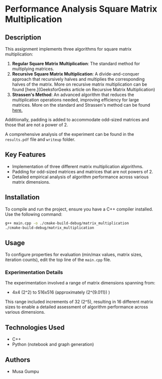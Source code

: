 ﻿# Performance Analysis Square Matrix Multiplication

## Description
This assignment implements three algorithms for square matrix multiplication:
1. **Regular Square Matrix Multiplication**: The standard method for multiplying matrices. []()
2. **Recursive Square Matrix Multiplication**: A divide-and-conquer approach that recursively halves and multiplies the corresponding halves of the matrix. More on recursive matrix multiplication can be found [here.](GeeksforGeeks article on Recursive Matrix Multiplication)
3. **Strassen's Method**: An advanced algorithm that reduces the multiplication operations needed, improving efficiency for large matrices. More on the standard and Strassen's method can be found [here.](https://www.tutorialspoint.com/data_structures_algorithms/strassens_matrix_multiplication_algorithm.htm)

Additionally, padding is added to accommodate odd-sized matrices and those that are not a power of 2.

A comprehensive analysis of the experiment can be found in the `results.pdf` file and `writeup` folder.

## Key Features
- Implementation of three different matrix multiplication algorithms.
- Padding for odd-sized matrices and matrices that are not powers of 2.
- Detailed empirical analysis of algorithm performance across various matrix dimensions.

## Installation
To compile and run the project, ensure you have a C++ compiler installed. Use the following command:

```bash
g++ main.cpp -o ./cmake-build-debug/matrix_multiplication
./cmake-build-debug/matrix_multiplication
```

## Usage
To configure properties for evaluation (min/max values, matrix sizes, iteration counts), edit the top line of the `main.cpp` file.

### Experimentation Details
The experimentation involved a range of matrix dimensions spanning from:
- 4x4 \(2^2\) to 516x516 (approximately \(2^{9.011}\) )

This range included increments of 32 \(2^5\), resulting in 16 different matrix sizes to enable a detailed assessment of algorithm performance across various dimensions.

## Technologies Used
- C++
- Python (notebook and graph generation)

## Authors
- Musa Gumpu